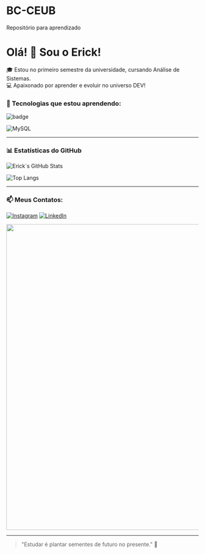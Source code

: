 # BC-CEUB
Repositório para aprendizado
# Olá! 👋 Sou o Erick!

🎓 Estou no primeiro semestre da universidade, cursando Análise de Sistemas.   
💻 Apaixonado por aprender e evoluir no universo DEV!

### 🚀 Tecnologias que estou aprendendo:
![badge](https://img.shields.io/badge/Python-%2314354C?style=for-the-badge&logo=python&logoColor=white)

![MySQL](https://img.shields.io/badge/MySQL-4479A1?style=for-the-badge&logo=mysql&logoColor=white)

---

### 📊 Estatísticas do GitHub
![Erick´s GitHub Stats](https://github-readme-stats.vercel.app/api?username=ErickCorreia&show_icons=true&theme=tokyonight&hide=prs,issues&count_private=true)

![Top Langs](https://github-readme-stats.vercel.app/api/top-langs/?username=ErickCorreia&layout=compact&theme=tokyonight)

---

### 📫 Meus Contatos:
[![Instagram](https://img.shields.io/badge/Instagram-E4405F?style=for-the-badge&logo=instagram&logoColor=white)](https://www.instagram.com/ckkzin_)
[![LinkedIn](https://img.shields.io/badge/LinkedIn-0077B5?style=for-the-badge&logo=linkedin&logoColor=white)](https://www.linkedin.com/in/erick-correia-60911335a/)

<p align="center">
  <img src="https://media3.giphy.com/media/v1.Y2lkPTc5MGI3NjExeWtyZW02N2JueTU5NW5ueXpmMTZ1dXQ5dXQ5eXFvcWUwMjRoenY1cSZlcD12MV9pbnRlcm5hbF9naWZfYnlfaWQmY3Q9Zw/1CRLn4g4MiIyA/giphy.gif" width="800"/>
</p>


---

> "Estudar é plantar sementes de futuro no presente." 🌱
